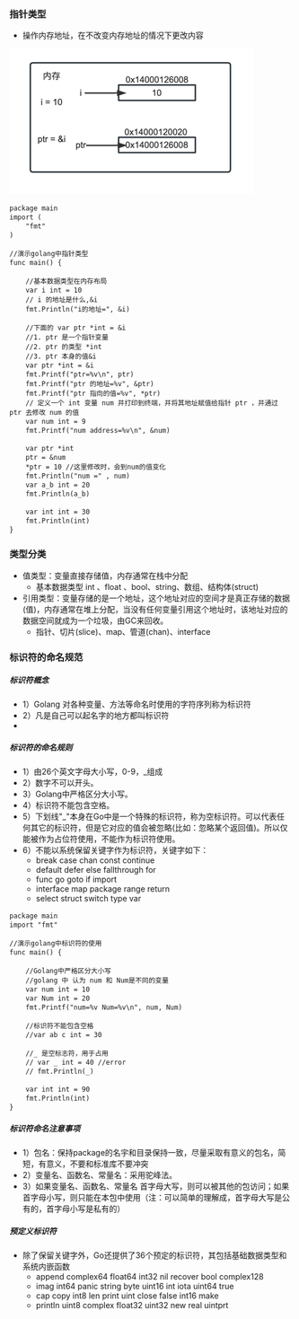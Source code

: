 ### 指针类型

- 操作内存地址，在不改变内存地址的情况下更改内容

![img.png](../../../img/point.png)

```golang
package main
import (
	"fmt"
)

//演示golang中指针类型
func main() {

	//基本数据类型在内存布局
	var i int = 10
	// i 的地址是什么,&i
	fmt.Println("i的地址=", &i)
	
	//下面的 var ptr *int = &i
	//1. ptr 是一个指针变量
	//2. ptr 的类型 *int
	//3. ptr 本身的值&i
	var ptr *int = &i 
	fmt.Printf("ptr=%v\n", ptr)
	fmt.Printf("ptr 的地址=%v", &ptr) 
	fmt.Printf("ptr 指向的值=%v", *ptr)
	// 定义一个 int 变量 num 并打印到终端，并将其地址赋值给指针 ptr ，并通过 ptr 去修改 num 的值
	var num int = 9
	fmt.Printf("num address=%v\n", &num)

	var ptr *int 
	ptr = &num
	*ptr = 10 //这里修改时，会到num的值变化
	fmt.Println("num =" , num)
	var a_b int = 20
	fmt.Println(a_b)

	var int int = 30
	fmt.Println(int)
}
```
### 类型分类

- 值类型：变量直接存储值，内存通常在栈中分配
  - 基本数据类型 int 、float 、bool、string、数组、结构体(struct)
- 引用类型：变量存储的是一个地址，这个地址对应的空间才是真正存储的数据(值)，内存通常在堆上分配，当没有任何变量引用这个地址时，该地址对应的数据空间就成为一个垃圾，由GC来回收。
  - 指针、切片(slice)、map、管道(chan)、interface

### 标识符的命名规范

##### 标识符概念

- 1）Golang 对各种变量、方法等命名时使用的字符序列称为标识符
- 2）凡是自己可以起名字的地方都叫标识符
- 
##### 标识符的命名规则

- 1）由26个英文字母大小写，0-9，_组成
- 2）数字不可以开头。
- 3）Golang中严格区分大小写。
- 4）标识符不能包含空格。
- 5）下划线"_"本身在Go中是一个特殊的标识符，称为空标识符。可以代表任何其它的标识符，但是它对应的值会被忽略(比如：忽略某个返回值)。所以仅能被作为占位符使用，不能作为标识符使用。
- 6）不能以系统保留关键字作为标识符，关键字如下：
  - break case chan const continue 
  - default defer else fallthrough for 
  - func go goto if import 
  - interface map package range return 
  - select struct switch type var

```golang
package main
import "fmt"

//演示golang中标识符的使用
func main() {

	//Golang中严格区分大小写
	//golang 中 认为 num 和 Num是不同的变量
	var num int = 10
	var Num int = 20
	fmt.Printf("num=%v Num=%v\n", num, Num)

	//标识符不能包含空格
	//var ab c int = 30

	//_ 是空标志符，用于占用
	// var _ int = 40 //error
	// fmt.Println(_)

	var int int = 90
	fmt.Println(int)
}
```


##### 标识符命名注意事项

- 1）包名：保持package的名宇和目录保持一致，尽量采取有意义的包名，简短，有意义，不要和标准库不要冲突
- 2）变量名、函数名、常量名：采用驼峰法。
- 3）如果变量名、函数名、常量名 首字母大写，则可以被其他的包访问；如果首字母小写，则只能在本包中使用（注：可以简单的理解成，首字母大写是公有的，首字母小写是私有的）

##### 预定义标识符

- 除了保留关键字外，Go还提供了36个预定的标识符，其包括基础数据类型和系统内嵌函数
  - append complex64 float64 int32 nil recover bool complex128 
  - imag int64 panic string byte uint16 int iota uint64 true 
  - cap copy int8 len print uint close false int16 make 
  - println uint8 complex float32 uint32 new real uintprt